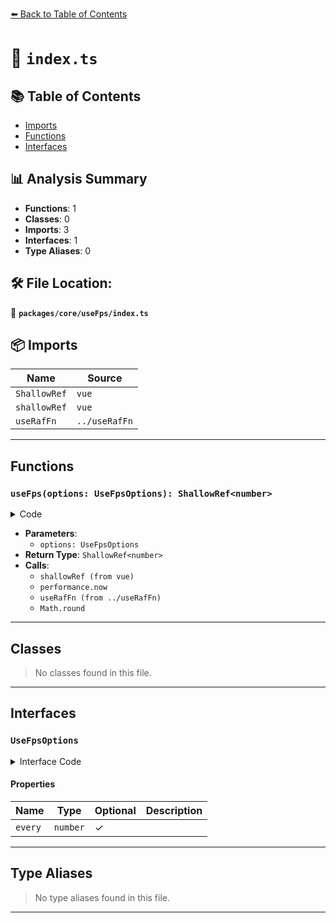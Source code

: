 [⬅️ Back to Table of Contents](../../../index.md)

# 📄 `index.ts`

## 📚 Table of Contents

- [Imports](#imports)
- [Functions](#functions)
- [Interfaces](#interfaces)

## 📊 Analysis Summary

- **Functions**: 1
- **Classes**: 0
- **Imports**: 3
- **Interfaces**: 1
- **Type Aliases**: 0

## 🛠️ File Location:
📂 **`packages/core/useFps/index.ts`**

## 📦 Imports

| Name | Source |
|------|--------|
| `ShallowRef` | `vue` |
| `shallowRef` | `vue` |
| `useRafFn` | `../useRafFn` |


---

## Functions

### `useFps(options: UseFpsOptions): ShallowRef<number>`

<details><summary>Code</summary>

```ts
export function useFps(options?: UseFpsOptions): ShallowRef<number> {
  const fps = shallowRef(0)
  if (typeof performance === 'undefined')
    return fps
  const every = options?.every ?? 10

  let last = performance.now()
  let ticks = 0

  useRafFn(() => {
    ticks += 1
    if (ticks >= every) {
      const now = performance.now()
      const diff = now - last
      fps.value = Math.round(1000 / (diff / ticks))
      last = now
      ticks = 0
    }
  })

  return fps
}
```
</details>

- **Parameters**:
  - `options: UseFpsOptions`
- **Return Type**: `ShallowRef<number>`
- **Calls**:
  - `shallowRef (from vue)`
  - `performance.now`
  - `useRafFn (from ../useRafFn)`
  - `Math.round`

---

## Classes

> No classes found in this file.


---

## Interfaces

### `UseFpsOptions`

<details><summary>Interface Code</summary>

```ts
export interface UseFpsOptions {
  /**
   * Calculate the FPS on every x frames.
   * @default 10
   */
  every?: number
}
```
</details>

#### Properties

| Name | Type | Optional | Description |
|------|------|----------|-------------|
| `every` | `number` | ✓ |  |


---

## Type Aliases

> No type aliases found in this file.


---